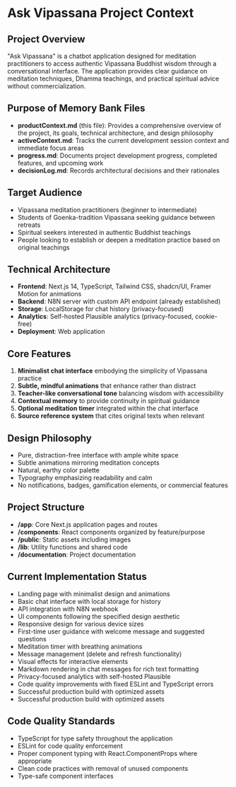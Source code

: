 # Ask Vipassana Project Context

## Project Overview
"Ask Vipassana" is a chatbot application designed for meditation practitioners to access authentic Vipassana Buddhist wisdom through a conversational interface. The application provides clear guidance on meditation techniques, Dhamma teachings, and practical spiritual advice without commercialization.

## Purpose of Memory Bank Files
- **productContext.md** (this file): Provides a comprehensive overview of the project, its goals, technical architecture, and design philosophy
- **activeContext.md**: Tracks the current development session context and immediate focus areas
- **progress.md**: Documents project development progress, completed features, and upcoming work
- **decisionLog.md**: Records architectural decisions and their rationales

## Target Audience
- Vipassana meditation practitioners (beginner to intermediate)
- Students of Goenka-tradition Vipassana seeking guidance between retreats
- Spiritual seekers interested in authentic Buddhist teachings
- People looking to establish or deepen a meditation practice based on original teachings

## Technical Architecture
- **Frontend**: Next.js 14, TypeScript, Tailwind CSS, shadcn/UI, Framer Motion for animations
- **Backend**: N8N server with custom API endpoint (already established)
- **Storage**: LocalStorage for chat history (privacy-focused)
- **Analytics**: Self-hosted Plausible analytics (privacy-focused, cookie-free)
- **Deployment**: Web application

## Core Features
1. **Minimalist chat interface** embodying the simplicity of Vipassana practice
2. **Subtle, mindful animations** that enhance rather than distract
3. **Teacher-like conversational tone** balancing wisdom with accessibility
4. **Contextual memory** to provide continuity in spiritual guidance
5. **Optional meditation timer** integrated within the chat interface
6. **Source reference system** that cites original texts when relevant

## Design Philosophy
- Pure, distraction-free interface with ample white space
- Subtle animations mirroring meditation concepts
- Natural, earthy color palette
- Typography emphasizing readability and calm
- No notifications, badges, gamification elements, or commercial features

## Project Structure
- **/app**: Core Next.js application pages and routes
- **/components**: React components organized by feature/purpose
- **/public**: Static assets including images
- **/lib**: Utility functions and shared code
- **/documentation**: Project documentation
## Current Implementation Status
- Landing page with minimalist design and animations
- Basic chat interface with local storage for history
- API integration with N8N webhook
- UI components following the specified design aesthetic
- Responsive design for various device sizes
- First-time user guidance with welcome message and suggested questions
- Meditation timer with breathing animations
- Message management (delete and refresh functionality)
- Visual effects for interactive elements
- Markdown rendering in chat messages for rich text formatting
- Privacy-focused analytics with self-hosted Plausible
- Code quality improvements with fixed ESLint and TypeScript errors
- Successful production build with optimized assets
- Successful production build with optimized assets

## Code Quality Standards
- TypeScript for type safety throughout the application
- ESLint for code quality enforcement
- Proper component typing with React.ComponentProps where appropriate
- Clean code practices with removal of unused components
- Type-safe component interfaces
